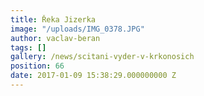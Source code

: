 ```yaml
---
title: Řeka Jizerka
image: "/uploads/IMG_0378.JPG"
author: vaclav-beran
tags: []
gallery: /news/scitani-vyder-v-krkonosich
position: 66
date: 2017-01-09 15:38:29.000000000 Z
---
```

